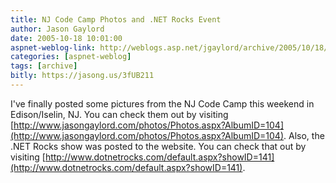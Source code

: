 ```yaml
---
title: NJ Code Camp Photos and .NET Rocks Event
author: Jason Gaylord
date: 2005-10-18 10:01:00
aspnet-weblog-link: http://weblogs.asp.net/jgaylord/archive/2005/10/18/427777.aspx
categories: [aspnet-weblog]
tags: [archive]
bitly: https://jasong.us/3fUB211
---
```


I've finally posted some pictures from the NJ Code Camp this weekend in Edison/Iselin, NJ. You can check them out by visiting [http://www.jasongaylord.com/photos/Photos.aspx?AlbumID=104](http://www.jasongaylord.com/photos/Photos.aspx?AlbumID=104). Also, the .NET Rocks show was posted to the website. You can check that out by visiting [http://www.dotnetrocks.com/default.aspx?showID=141](http://www.dotnetrocks.com/default.aspx?showID=141).